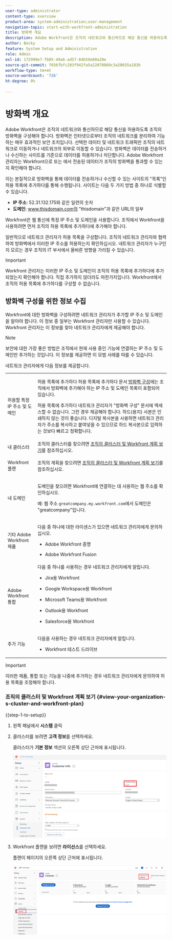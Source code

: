 ```yaml
---
user-type: administrator
content-type: overview
product-area: system-administration;user-management
navigation-topic: start-with-workfront-administration
title: 방화벽 개요
description: Adobe Workfront은 조직의 네트워크와 통신하므로 해당 통신을 허용하도록 조직의 방화벽을 구성해야 합니다. 방화벽은 인터넷으로부터 조직의 네트워크를 분리하여 기능하는 매우 효과적인 보안 조치입니다. 선택한 데이터 및 네트워크 트래픽만 조직의 네트워크로 이동하거나 네트워크의 외부로 이동할 수 있습니다. 방화벽은 데이터를 전송하거나 수신하는 사이트를 기준으로 데이터를 허용하거나 차단합니다. Adobe Workfront 관리자는 Workfront으로 또는 에서 전송된 데이터가 조직의 방화벽을 통과할 수 있는지 확인해야 합니다.
author: Becky
feature: System Setup and Administration
role: Admin
exl-id: 172999e7-fb05-49a6-ad57-84b59e80a28e
source-git-commit: f036fbfc203f942fa5a22070860c3a20035a183b
workflow-type: tm+mt
source-wordcount: '726'
ht-degree: 0%

---
```


# 방화벽 개요

Adobe Workfront은 조직의 네트워크와 통신하므로 해당 통신을 허용하도록 조직의 방화벽을 구성해야 합니다. 방화벽은 인터넷으로부터 조직의 네트워크를 분리하여 기능하는 매우 효과적인 보안 조치입니다. 선택한 데이터 및 네트워크 트래픽만 조직의 네트워크로 이동하거나 네트워크의 외부로 이동할 수 있습니다. 방화벽은 데이터를 전송하거나 수신하는 사이트를 기준으로 데이터를 허용하거나 차단합니다. Adobe Workfront 관리자는 Workfront으로 또는 에서 전송된 데이터가 조직의 방화벽을 통과할 수 있는지 확인해야 합니다.

이는 본질적으로 방화벽을 통해 데이터를 전송하거나 수신할 수 있는 사이트의 &quot;목록&quot;인 허용 목록에 추가하다를 통해 수행됩니다. 사이트는 다음 두 가지 방법 중 하나로 식별할 수 있습니다.

* **IP 주소**: 52.31.132.175와 같은 일련의 숫자
* **도메인**: www.thisdomain.com의 &quot;thisdomain&quot;과 같은 URL의 일부

Workfront은 웹 통신에 특정 IP 주소 및 도메인을 사용합니다. 조직에서 Workfront을 사용하려면 먼저 조직의 허용 목록에 추가하다에 추가해야 합니다.

일반적으로 네트워크 관리자가 허용 목록을 구성합니다. 조직의 네트워크 관리자와 협력하여 방화벽에서 이러한 IP 주소를 허용하는지 확인하십시오. 네트워크 관리자가 누구인지 모르는 경우 조직의 IT 부서에서 올바른 방향을 가리킬 수 있습니다.

>[!IMPORTANT]
>
>Workfront 관리자는 이러한 IP 주소 및 도메인이 조직의 허용 목록에 추가하다에 추가되었는지 확인해야 합니다. 직접 추가하지 않더라도 마찬가지입니다. Workfront에서 조직의 허용 목록에 추가하다를 구성할 수 없습니다.

## 방화벽 구성을 위한 정보 수집

Workfront에 대한 방화벽을 구성하려면 네트워크 관리자가 추가할 IP 주소 및 도메인을 알아야 합니다. 이 정보 중 일부는 Workfront 관리자만 사용할 수 있습니다. Workfront 관리자는 이 정보를 찾아 네트워크 관리자에게 제공해야 합니다.

>[!NOTE]
>
>보안에 대한 가장 좋은 방법은 조직에서 현재 사용 중인 기능에 연결하는 IP 주소 및 도메인만 추가하는 것입니다. 이 정보를 제공하면 이 모범 사례를 따를 수 있습니다.

네트워크 관리자에게 다음 정보를 제공합니다.

<table style="table-layout:auto"> 
 <col> 
 <col> 
 <tbody> 
  <tr> 
   <td role="rowheader">허용할 특정 IP 주소 및 도메인</td> 
   <td> <p>허용 목록에 추가하다 허용 목록에 추가하다 문서 <a href="../../administration-and-setup/get-started-wf-administration/configure-your-firewall.md" class="MCXref xref">방화벽 구성</a>에는 조직에서 방화벽에 추가해야 하는 IP 주소 및 도메인 목록이 포함되어 있습니다. </p> <p>허용 목록에 추가하다 네트워크 관리자가 "방화벽 구성" 문서에 액세스할 수 없습니다. 그런 경우 제공해야 합니다. 하드(용지) 사본은 인쇄하지 않는 것이 좋습니다. 디지털 복사본을 사용하면 네트워크 관리자가 주소를 복사하고 붙여넣을 수 있으므로 하드 복사본으로 입력하는 것보다 빠르고 정확합니다.</p> </td> 
  </tr> 
  <tr> 
   <td role="rowheader">내 클러스터</td> 
   <td>조직의 클러스터를 찾으려면 <a href="#view-your-organization-s-cluster-and-workfront-plan" class="MCXref xref">조직의 클러스터 및 Workfront 계획 보기</a>를 참조하십시오.</td> 
  </tr> 
  <tr> 
   <td role="rowheader">Workfront 플랜</td> 
   <td> <p>조직의 계획을 찾으려면 <a href="#view-your-organization-s-cluster-and-workfront-plan" class="MCXref xref">조직의 클러스터 및 Workfront 계획 보기</a>를 참조하십시오.</p> </td> 
  </tr> 
  <tr> 
   <td role="rowheader">내 도메인</td> 
   <td> <p>도메인을 찾으려면 Workfront에 연결하는 데 사용하는 웹 주소를 확인하십시오.</p> <p>예: 웹 주소 <code>greatcompany.my.workfront.com</code>에서 도메인은 "greatcompany"입니다.</p> </td> 
  </tr> 
  <tr> 
   <td role="rowheader">기타 Adobe Workfront 제품</td> 
   <td> <p>다음 중 하나에 대한 라이센스가 있으면 네트워크 관리자에게 문의하십시오.</p> 
    <ul> 
     <li> <p>Adobe Workfront 증명</p> </li> 
     <li> <p>Adobe Workfront Fusion </p> </li> 
    </ul> </td> 
  </tr> 
  <tr> 
   <td role="rowheader">Adobe Workfront 통합</td> 
   <td>다음 중 하나를 사용하는 경우 네트워크 관리자에게 알립니다.
    <ul>
     <li><p>Jira용 Workfront</p></li>
     <li><p>Google Workspace용 Workfront</p></li>
     <li><p>Microsoft Teams용 Workfront</p></li>
     <li><p>Outlook용 Workfront</p></li>
     <li><p>Salesforce용 Workfront</p></li>
    </ul></td> 
  </tr> 
  <tr> 
   <td role="rowheader">추가 기능</td> 
   <td> <p>다음을 사용하는 경우 네트워크 관리자에게 알립니다.</p> 
    <ul> 
     <li> <p>Workfront 테스트 드라이브</p> </li> 
    </ul> </td>
  </tr> 
 </tbody> 
</table>

>[!IMPORTANT]
>
>이러한 제품, 통합 또는 기능을 나중에 추가하는 경우 네트워크 관리자에게 문의하여 허용 목록을 조정해야 합니다.

### 조직의 클러스터 및 Workfront 계획 보기 {#view-your-organization-s-cluster-and-workfront-plan}

{{step-1-to-setup}}

1. 왼쪽 패널에서 **시스템** 클릭
1. 클러스터를 보려면 **고객 정보**&#x200B;를 선택하세요.

   클러스터가 **기본 정보** 섹션의 오른쪽 상단 근처에 표시됩니다.

   ![](assets/locate-cluster.png)

1. Workfront 플랜을 보려면 **라이선스**&#x200B;를 선택하세요.

   플랜이 페이지의 오른쪽 상단 근처에 표시됩니다.

   ![](assets/locate-plan.png)
